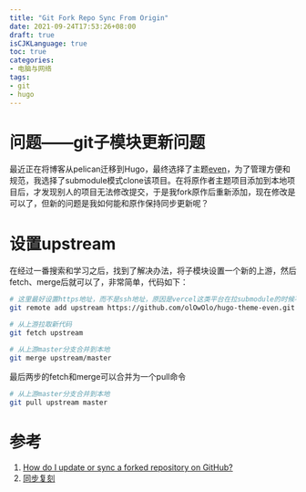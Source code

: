 ```yaml
---
title: "Git Fork Repo Sync From Origin"
date: 2021-09-24T17:53:26+08:00
draft: true
isCJKLanguage: true
toc: true
categories:
- 电脑与网络
tags:
- git
- hugo
---
```


# 问题——git子模块更新问题
最近正在将博客从pelican迁移到Hugo，最终选择了主题[even](https://github.com/olOwOlo/hugo-theme-even)，为了管理方便和规范，我选择了submodule模式clone该项目。在将原作者主题项目添加到本地项目后，才发现别人的项目无法修改提交，于是我fork原作后重新添加，现在修改是可以了，但新的问题是我如何能和原作保持同步更新呢？

# 设置upstream
在经过一番搜索和学习之后，找到了解决办法，将子模块设置一个新的上游，然后fetch、merge后就可以了，非常简单，代码如下：

```bash
# 这里最好设置https地址，而不是ssh地址，原因是vercel这类平台在拉submodule的时候不支持
git remote add upstream https://github.com/olOwOlo/hugo-theme-even.git

# 从上游拉取新代码
git fetch upstream

# 从上游master分支合并到本地
git merge upstream/master
```

最后两步的fetch和merge可以合并为一个pull命令
```bash
# 从上游master分支合并到本地
git pull upstream master
```

# 参考
1. [How do I update or sync a forked repository on GitHub?](https://stackoverflow.com/questions/7244321/how-do-i-update-or-sync-a-forked-repository-on-github)
2. [同步复刻](https://docs.github.com/cn/github/collaborating-with-pull-requests/working-with-forks/syncing-a-fork)

